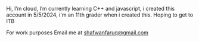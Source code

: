 Hi, I’m cloud, I’m currently learning C++ and javascript, i created this account in 5/5/2024, i'm an 11th grader when i created this. Hoping to get to ITB

For work purposes
Email me at shafwanfaruq@gmail.com
